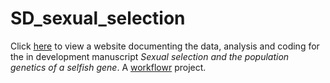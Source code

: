 # SD_sexual_selection

Click [here](https://tomkeaney.github.io/SD_sexual_selection/) to view a website documenting the data, analysis and coding for the in development manuscript _Sexual selection and the population genetics of a selfish gene_. A [workflowr](https://github.com/jdblischak/workflowr) project.
